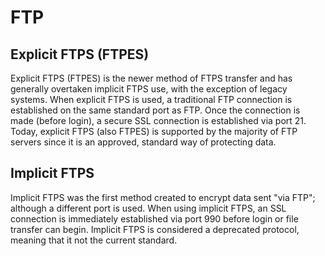 # FTP

## Explicit FTPS (FTPES)
Explicit FTPS (FTPES) is the newer method of FTPS transfer and has generally overtaken implicit FTPS use, with the exception of legacy systems. When explicit FTPS is used, a traditional FTP connection is established on the same standard port as FTP. Once the connection is made (before login), a secure SSL connection is established via port 21. Today, explicit FTPS (also FTPES) is supported by the majority of FTP servers since it is an approved, standard way of protecting data.

## Implicit FTPS
Implicit FTPS was the first method created to encrypt data sent "via FTP"; although a different port is used. When using implicit FTPS, an SSL connection is immediately established via port 990 before login or file transfer can begin. Implicit FTPS is considered a deprecated protocol, meaning that it not the current standard.
